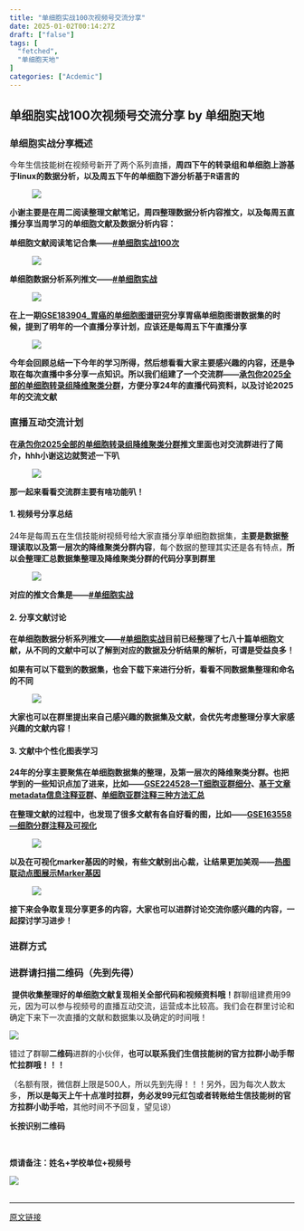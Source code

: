 ```yaml
---
title: "单细胞实战100次视频号交流分享"
date: 2025-01-02T00:14:27Z
draft: ["false"]
tags: [
  "fetched",
  "单细胞天地"
]
categories: ["Acdemic"]
---
```

单细胞实战100次视频号交流分享 by 单细胞天地
------
<div><section data-tool="mdnice编辑器" data-website="https://www.mdnice.com"><h3 data-tool="mdnice编辑器"><span data-cacheurl="" data-remoteid=""></span><span></span><span><span leaf="">单细胞实战分享概述</span></span><span></span></h3><p data-tool="mdnice编辑器"><span leaf="">今年生信技能树在视频号新开了两个系列直播，</span><strong><span leaf="">周四下午的转录组和单细胞上游基于linux的数据分析，以及周五下午的单细胞下游分析基于R语言的</span></strong></p><figure data-tool="mdnice编辑器"><span leaf=""><img data-imgfileid="100008338" data-ratio="0.5805555555555556" data-src="https://mmbiz.qpic.cn/sz_mmbiz_jpg/icQem1PXnP9alBLTlicvMMx7GiaViaSbL1L9dWC350EnY4Kb156ForKutWvq6PmRTScKrEsnUPEJyA8grAlqnmoia4w/640?wx_fmt=jpeg&amp;from=appmsg" data-type="jpeg" data-w="1080" src="https://mmbiz.qpic.cn/sz_mmbiz_jpg/icQem1PXnP9alBLTlicvMMx7GiaViaSbL1L9dWC350EnY4Kb156ForKutWvq6PmRTScKrEsnUPEJyA8grAlqnmoia4w/640?wx_fmt=jpeg&amp;from=appmsg"></span></figure><p data-tool="mdnice编辑器"><strong><span leaf="">小谢主要是在周二阅读整理文献笔记，周四整理数据分析内容推文，以及每周五直播分享当周学习的单细胞文献及数据分析内容：</span></strong></p><p data-tool="mdnice编辑器"><strong><span leaf="">单细胞文献阅读笔记合集——</span><a href="https://mp.weixin.qq.com/mp/appmsgalbum?__biz=MzI1Njk4ODE0MQ==&amp;action=getalbum&amp;album_id=3100581274722926594&amp;scene=173&amp;subscene=7&amp;sessionid=1735608618&amp;enterid=1735608623&amp;from_msgid=2247526899&amp;from_itemidx=1&amp;count=3&amp;nolastread=1#wechat_redirect" data-linktype="2"><span leaf="">#单细胞实战100次</span></a></strong></p><figure data-tool="mdnice编辑器"><span leaf=""><img data-imgfileid="100008336" data-ratio="1.4100790513833992" data-src="https://mmbiz.qpic.cn/sz_mmbiz_png/icQem1PXnP9alBLTlicvMMx7GiaViaSbL1L9UnfkxOyDgFtghxvp7DicIksujjlEUgqIPjf2SZtarV1xFiaQpJOeibN5g/640?wx_fmt=png&amp;from=appmsg" data-type="png" data-w="1012" src="https://mmbiz.qpic.cn/sz_mmbiz_png/icQem1PXnP9alBLTlicvMMx7GiaViaSbL1L9UnfkxOyDgFtghxvp7DicIksujjlEUgqIPjf2SZtarV1xFiaQpJOeibN5g/640?wx_fmt=png&amp;from=appmsg"></span></figure><p data-tool="mdnice编辑器"><strong><span leaf="">单细胞数据分析系列推文——</span><a href="https://mp.weixin.qq.com/mp/appmsgalbum?__biz=MzkxOTI0Mjc3Mw==&amp;action=getalbum&amp;album_id=3791043883887673346&amp;scene=126&amp;sessionid=442032298#wechat_redirect" data-linktype="2"><span leaf="">#单细胞实战</span></a></strong></p><figure data-tool="mdnice编辑器"><span leaf=""><img data-imgfileid="100008337" data-ratio="1.4184184184184183" data-src="https://mmbiz.qpic.cn/sz_mmbiz_png/icQem1PXnP9alBLTlicvMMx7GiaViaSbL1L95AmjeqpuRaNxFu3CwbOq03FXm4acibvu9NjoPjXkNz8a0Utvd4e14fA/640?wx_fmt=png&amp;from=appmsg" data-type="png" data-w="999" src="https://mmbiz.qpic.cn/sz_mmbiz_png/icQem1PXnP9alBLTlicvMMx7GiaViaSbL1L95AmjeqpuRaNxFu3CwbOq03FXm4acibvu9NjoPjXkNz8a0Utvd4e14fA/640?wx_fmt=png&amp;from=appmsg"></span></figure><p data-tool="mdnice编辑器"><strong><span leaf="">在上一期</span><a href="https://mp.weixin.qq.com/s?__biz=MzkxOTI0Mjc3Mw==&amp;mid=2247491843&amp;idx=1&amp;sn=d423abf20ee2caf2f08eb23556d74950&amp;scene=21#wechat_redirect" data-linktype="2"><span leaf="">GSE183904_胃癌的单细胞图谱研究</span></a><span leaf="">分享胃癌单细胞图谱数据集的时候，提到了明年的一个直播分享计划，应该还是每周五下午直播分享</span></strong></p><figure data-tool="mdnice编辑器"><span leaf=""><img data-imgfileid="100008335" data-ratio="0.3509259259259259" data-src="https://mmbiz.qpic.cn/sz_mmbiz_png/icQem1PXnP9alBLTlicvMMx7GiaViaSbL1L9wvZ7ECfp68r4KQUiauD7UYhvDBJ530QvwSOs17ELxvTjO6uyFTKltCg/640?wx_fmt=png&amp;from=appmsg" data-type="png" data-w="1080" src="https://mmbiz.qpic.cn/sz_mmbiz_png/icQem1PXnP9alBLTlicvMMx7GiaViaSbL1L9wvZ7ECfp68r4KQUiauD7UYhvDBJ530QvwSOs17ELxvTjO6uyFTKltCg/640?wx_fmt=png&amp;from=appmsg"></span></figure><p data-tool="mdnice编辑器"><strong><span leaf="">今年会回顾总结一下今年的学习所得，然后想看看大家主要感兴趣的内容，还是争取在每次直播中多分享一点知识。所以我们组建了一个交流群——</span><a href="https://mp.weixin.qq.com/s?__biz=MzAxMDkxODM1Ng==&amp;mid=2247536175&amp;idx=1&amp;sn=7391227554e6aed88bfc0dbcd8546e78&amp;scene=21#wechat_redirect" data-linktype="2"><span leaf="">承包你2025全部的单细胞转录组降维聚类分群</span></a><span leaf="">，方便分享24年的直播代码资料，以及讨论2025年的交流文献</span></strong></p><h3 data-tool="mdnice编辑器"><span data-cacheurl="" data-remoteid=""></span><span></span><span><span leaf="">直播互动交流计划</span></span><span></span></h3><p data-tool="mdnice编辑器"><strong><span leaf="">在</span><a href="https://mp.weixin.qq.com/s?__biz=MzAxMDkxODM1Ng==&amp;mid=2247536175&amp;idx=1&amp;sn=7391227554e6aed88bfc0dbcd8546e78&amp;scene=21#wechat_redirect" data-linktype="2"><span leaf="">承包你2025全部的单细胞转录组降维聚类分群</span></a><span leaf="">推文里面也对交流群进行了简介，hhh小谢这边就赘述一下叭</span></strong></p><figure data-tool="mdnice编辑器"><span leaf=""><img data-imgfileid="100008339" data-ratio="1.0203703703703704" data-src="https://mmbiz.qpic.cn/sz_mmbiz_png/icQem1PXnP9alBLTlicvMMx7GiaViaSbL1L9hVVLicB6L2UaQnwBd4LwVBoEMPQg6IIrH7qictObC1rtWbqqaMkiaZjWg/640?wx_fmt=png&amp;from=appmsg" data-type="png" data-w="1080" src="https://mmbiz.qpic.cn/sz_mmbiz_png/icQem1PXnP9alBLTlicvMMx7GiaViaSbL1L9hVVLicB6L2UaQnwBd4LwVBoEMPQg6IIrH7qictObC1rtWbqqaMkiaZjWg/640?wx_fmt=png&amp;from=appmsg"></span></figure><p data-tool="mdnice编辑器"><strong><span leaf="">那一起来看看交流群主要有啥功能叭！</span></strong></p><h4 data-tool="mdnice编辑器"><span></span><span><span leaf="">1. 视频号分享总结</span></span><span></span></h4><p data-tool="mdnice编辑器"><span leaf="">24年是每周五在生信技能树视频号给大家直播分享单细胞数据集，</span><strong><span leaf="">主要是数据整理读取以及第一层次的降维聚类分群内容</span></strong><span leaf="">，每个数据的整理其实还是各有特点，</span><strong><span leaf="">所以会整理汇总数据集整理及降维聚类分群的代码分享到群里</span></strong></p><figure data-tool="mdnice编辑器"><span leaf=""><img data-imgfileid="100008341" data-src="https://mmbiz.qpic.cn/sz_mmbiz_png/icQem1PXnP9alBLTlicvMMx7GiaViaSbL1L9tnletQAq9bpEBxUecAfr76JuHCgMqibS81Bth1gxU7cE3WoGDFDUfgQ/640?wx_fmt=png&amp;from=appmsg" data-type="png" data-ratio="0.512962962962963" data-w="1080" src="https://mmbiz.qpic.cn/sz_mmbiz_png/icQem1PXnP9alBLTlicvMMx7GiaViaSbL1L9tnletQAq9bpEBxUecAfr76JuHCgMqibS81Bth1gxU7cE3WoGDFDUfgQ/640?wx_fmt=png&amp;from=appmsg"></span></figure><p data-tool="mdnice编辑器"><strong><span leaf="">对应的推文合集是——</span><a href="https://mp.weixin.qq.com/mp/appmsgalbum?__biz=MzkxOTI0Mjc3Mw==&amp;action=getalbum&amp;album_id=3791043883887673346&amp;scene=126&amp;sessionid=442032298#wechat_redirect" data-linktype="2"><span leaf="">#单细胞实战</span></a></strong></p><h4 data-tool="mdnice编辑器"><span></span><span><span leaf="">2. 分享文献讨论</span></span><span></span></h4><p data-tool="mdnice编辑器"><strong><span leaf="">在单细胞数据分析系列推文——</span><a href="https://mp.weixin.qq.com/mp/appmsgalbum?__biz=MzkxOTI0Mjc3Mw==&amp;action=getalbum&amp;album_id=3791043883887673346&amp;scene=126&amp;sessionid=442032298#wechat_redirect" data-linktype="2"><span leaf="">#单细胞实战</span></a><span leaf="">目前已经整理了七八十篇单细胞文献，从不同的文献中可以了解到对应的数据及分析结果的解析，可谓是受益良多！</span></strong></p><p data-tool="mdnice编辑器"><strong><span leaf="">如果有可以下载到的数据集，也会下载下来进行分析，看看不同数据集整理和命名的不同</span></strong></p><figure data-tool="mdnice编辑器"><span leaf=""><img data-imgfileid="100008340" data-src="https://mmbiz.qpic.cn/sz_mmbiz_png/icQem1PXnP9alBLTlicvMMx7GiaViaSbL1L9scSlYrryHE26fsSJwKHsv51F8HbUKu2ic1ic4UM89Zhu9f3qzx9gEMicA/640?wx_fmt=png&amp;from=appmsg" data-type="png" data-ratio="0.1784675072744908" data-w="1031" src="https://mmbiz.qpic.cn/sz_mmbiz_png/icQem1PXnP9alBLTlicvMMx7GiaViaSbL1L9scSlYrryHE26fsSJwKHsv51F8HbUKu2ic1ic4UM89Zhu9f3qzx9gEMicA/640?wx_fmt=png&amp;from=appmsg"></span></figure><p data-tool="mdnice编辑器"><strong><span leaf="">大家也可以在群里提出来自己感兴趣的数据集及文献，会优先考虑整理分享大家感兴趣的文献内容！</span></strong></p><h4 data-tool="mdnice编辑器"><span></span><span><span leaf="">3. 文献中个性化图表学习</span></span><span></span></h4><p data-tool="mdnice编辑器"><strong><span leaf="">24年的分享主要聚焦在单细胞数据集的整理，及第一层次的降维聚类分群。也把学到的一些知识点加了进来，比如——</span><a href="https://mp.weixin.qq.com/s?__biz=MzkxOTI0Mjc3Mw==&amp;mid=2247488092&amp;idx=1&amp;sn=6907dd36940034eff845d24497bc1975&amp;scene=21#wechat_redirect" data-linktype="2"><span leaf="">GSE224528—T细胞亚群细分</span></a><span leaf="">、</span><a href="https://mp.weixin.qq.com/s?__biz=MzkxOTI0Mjc3Mw==&amp;mid=2247487609&amp;idx=1&amp;sn=8d2c4b12caf84c7749f71a511d534b74&amp;scene=21#wechat_redirect" data-linktype="2"><span leaf="">基于文章metadata信息注释亚群</span></a><span leaf="">、</span><a href="https://mp.weixin.qq.com/s?__biz=MzkxOTI0Mjc3Mw==&amp;mid=2247487506&amp;idx=1&amp;sn=2200b05e0fa78421fcbcc939e2e5db62&amp;scene=21#wechat_redirect" data-linktype="2"><span leaf="">单细胞亚群注释三种方法汇总</span></a></strong></p><p data-tool="mdnice编辑器"><strong><span leaf="">在整理文献的过程中，也发现了很多文献有各自好看的图，比如——</span><a href="https://mp.weixin.qq.com/s?__biz=MzkxOTI0Mjc3Mw==&amp;mid=2247488384&amp;idx=1&amp;sn=507d77d9e02cb47ceac85da4ded2bf14&amp;scene=21#wechat_redirect" data-linktype="2"><span leaf="">GSE163558—细胞分群注释及可视化</span></a></strong></p><figure data-tool="mdnice编辑器"><span leaf=""><img data-imgfileid="100008344" data-src="https://mmbiz.qpic.cn/sz_mmbiz_png/icQem1PXnP9alBLTlicvMMx7GiaViaSbL1L9nQ5PxyjkxFeV1Ip98JJe4RlEybyka18PQTTXDlh4I2XvENWsnsRIMw/640?wx_fmt=png&amp;from=appmsg" data-type="png" data-ratio="1.137037037037037" data-w="1080" src="https://mmbiz.qpic.cn/sz_mmbiz_png/icQem1PXnP9alBLTlicvMMx7GiaViaSbL1L9nQ5PxyjkxFeV1Ip98JJe4RlEybyka18PQTTXDlh4I2XvENWsnsRIMw/640?wx_fmt=png&amp;from=appmsg"></span></figure><p data-tool="mdnice编辑器"><strong><span leaf="">以及在可视化marker基因的时候，有些文献别出心裁，让结果更加美观——</span><a href="https://mp.weixin.qq.com/s?__biz=MzI1Njk4ODE0MQ==&amp;mid=2247525566&amp;idx=1&amp;sn=5b635130472fa9ab48de04d3d3d0ca76&amp;scene=21#wechat_redirect" data-linktype="2"><span leaf="">热图联动点图展示Marker基因</span></a></strong></p><figure data-tool="mdnice编辑器"><span leaf=""><img data-imgfileid="100008343" data-src="https://mmbiz.qpic.cn/sz_mmbiz_png/icQem1PXnP9alBLTlicvMMx7GiaViaSbL1L9cWsIb5f8tKJl6gOU8hPiaRpLerwHA4LRLzquvMBEm0ow9ZGvSa38Rvw/640?wx_fmt=png&amp;from=appmsg" data-type="png" data-ratio="0.48628192999053926" data-w="1057" src="https://mmbiz.qpic.cn/sz_mmbiz_png/icQem1PXnP9alBLTlicvMMx7GiaViaSbL1L9cWsIb5f8tKJl6gOU8hPiaRpLerwHA4LRLzquvMBEm0ow9ZGvSa38Rvw/640?wx_fmt=png&amp;from=appmsg"></span></figure><p data-tool="mdnice编辑器"><strong><span leaf="">接下来会争取复现分享更多的内容，大家也可以进群讨论交流你感兴趣的内容，一起探讨学习进步！</span></strong></p><h3 data-tool="mdnice编辑器"><span data-cacheurl="" data-remoteid=""></span><span></span><span><span leaf="">进群方式</span></span><span></span></h3></section><section data-tool="mdnice编辑器" data-website="https://www.mdnice.com"><h3 data-tool="mdnice编辑器"><span><span leaf="">进群请扫描二维码（先到先得）</span></span><span></span></h3></section><p data-tool="mdnice编辑器"><span><span leaf=""> </span></span><span><strong><span leaf="">提供收集整理好的单细胞文献复现相关全部代码和视频资料哦！</span></strong></span><span><span leaf="">群聊组建费用99元，因为可以参与视频号的直播互动交流，运营成本比较高。我们会在群里讨论和确定下来下一次直播的文献和数据集以及确定的时间哦！</span></span></p><section nodeleaf=""><img data-imgfileid="100052524" data-ratio="1.152542372881356" data-s="300,640" data-src="https://mmbiz.qpic.cn/mmbiz_png/cZNhZQ6j4wxJgKHlNibMY4prkmxfqd1LrghIbsSK6SJfDcEOUWkWYoInE9y7kGSwBiaTwrqXHeQFicFpiadKO4bFHQ/640?wx_fmt=png&amp;from=appmsg" data-type="png" data-w="354" src="https://mmbiz.qpic.cn/mmbiz_png/cZNhZQ6j4wxJgKHlNibMY4prkmxfqd1LrghIbsSK6SJfDcEOUWkWYoInE9y7kGSwBiaTwrqXHeQFicFpiadKO4bFHQ/640?wx_fmt=png&amp;from=appmsg"></section><p data-tool="mdnice编辑器"><span leaf="">错过了群聊</span><span><strong><span leaf="">二维码</span></strong></span><span leaf="">进群的小伙伴，</span><strong><span leaf="">也可以联系我们生信技能树的官方拉群小助手帮忙拉群哦！！！</span></strong></p><p data-tool="mdnice编辑器"><span leaf="">（名额有限，微信群上限是500人，所以先到先得！！！另外，因为每次人数太多，</span><strong><span leaf=""> 所以是每天上午十点准时拉群，务必发99元红包或者转账给生信技能树的官方拉群小助手哈</span></strong><span leaf="">，其他时间不予回复，望见谅）</span></p><p data-tool="mdnice编辑器"><span></span></p><p><span><strong><span><span leaf="">长按识别二维码</span></span></strong></span></p><p><span leaf=""><br></span></p><p><span><strong><span><span leaf="">烦请备注：</span></span></strong></span><span><strong><span><span leaf="">姓名+学校单位+视频号</span><strong></strong></span></strong></span></p><section nodeleaf=""><img data-imgfileid="100052523" data-ratio="0.7980769230769231" data-s="300,640" data-src="https://mmbiz.qpic.cn/mmbiz_png/cZNhZQ6j4wzZlicMJljba38tGHwh2ntW7heB67BzJHD8ePXyeCIicbQ39fmoFtXkXoKDy307r2RElWghJY09pdLA/640?wx_fmt=png&amp;from=appmsg&amp;wxfrom=5&amp;wx_lazy=1&amp;wx_co=1&amp;tp=wxpic" data-type="png" data-w="416" src="https://mmbiz.qpic.cn/mmbiz_png/cZNhZQ6j4wzZlicMJljba38tGHwh2ntW7heB67BzJHD8ePXyeCIicbQ39fmoFtXkXoKDy307r2RElWghJY09pdLA/640?wx_fmt=png&amp;from=appmsg&amp;wxfrom=5&amp;wx_lazy=1&amp;wx_co=1&amp;tp=wxpic"></section><section><span leaf=""><br></span></section><p><mp-style-type data-value="3"></mp-style-type></p></div>  
<hr>
<a href="https://mp.weixin.qq.com/s/vyAdTwbtg1bEY8ZmwWcLyw",target="_blank" rel="noopener noreferrer">原文链接</a>
